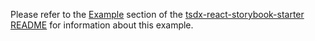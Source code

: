 Please refer to the [Example](https://github.com/azigler/tsdx-react-storybook-starter/tree/main/README.md#example) section of the [tsdx-react-storybook-starter README](https://github.com/azigler/tsdx-react-storybook-starter/tree/main/README.md) for information about this example.
